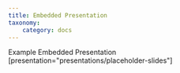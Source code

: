 ```yaml
---
title: Embedded Presentation
taxonomy:
    category: docs
---
```


Example Embedded Presentation  
[presentation="presentations/placeholder-slides"]
